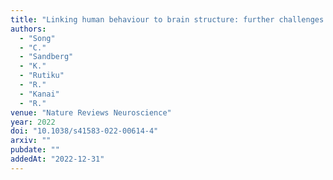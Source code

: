 ```yaml
---
title: "Linking human behaviour to brain structure: further challenges and possible solutions"
authors:
  - "Song"
  - "C."
  - "Sandberg"
  - "K."
  - "Rutiku"
  - "R."
  - "Kanai"
  - "R."
venue: "Nature Reviews Neuroscience"
year: 2022
doi: "10.1038/s41583-022-00614-4"
arxiv: ""
pubdate: ""
addedAt: "2022-12-31"
---
```

